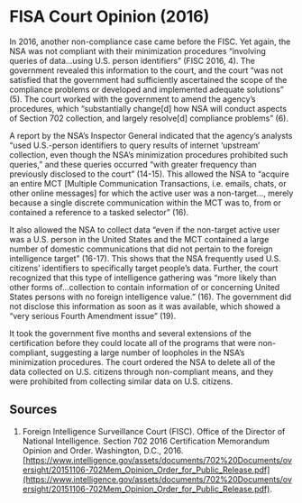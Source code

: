 # FISA Court Opinion (2016)
In 2016, another non-compliance case came before the FISC. Yet again, the NSA was not compliant with their minimization procedures “involving queries of data...using U.S. person identifiers” (FISC 2016, 4). The government revealed this information to the court, and the court “was not satisfied that the government had sufficiently ascertained the scope of the compliance problems or developed and implemented adequate solutions” (5). The court worked with the government to amend the agency’s procedures, which “substantially change[d] how NSA will conduct aspects of Section 702 collection, and largely resolve[d] compliance problems” (6). 

A report by the NSA’s Inspector General indicated that the agency’s analysts “used U.S.-person identifiers to query results of internet ‘upstream’ collection, even though the NSA’s minimization procedures prohibited such queries,” and these queries occurred “with greater frequency than previously disclosed to the court” (14-15). This allowed the NSA to “acquire an entire MCT [Multiple Communication Transactions, i.e. emails, chats, or other online messages] for which the active user was a non-target…, merely because a single discrete communication within the MCT was to, from or contained a reference to a tasked selector” (16). 

It also allowed the NSA to collect data “even if the non-target active user was a U.S. person in the United States and the MCT contained a large number of domestic communications that did not pertain to the foreign intelligence target” (16-17). This shows that the NSA frequently used U.S. citizens’ identifiers to specifically target people’s data. Further, the court recognized that this type of intelligence gathering was “more likely than other forms of...collection to contain information of or concerning United States persons with no foreign intelligence value.” (16). The government did not disclose this information as soon as it was available, which showed a “very serious Fourth Amendment issue” (19). 

It took the government five months and several extensions of the certification before they could locate all of the programs that were non-compliant, suggesting a large number of loopholes in the NSA’s minimization procedures. The court ordered the NSA to delete all of the data collected on U.S. citizens through non-compliant means, and they were prohibited from collecting similar data on U.S. citizens. 

## Sources
1. Foreign Intelligence Surveillance Court (FISC). Office of the Director of National Intelligence. 
Section 702 2016 Certification Memorandum Opinion and Order. Washington, D.C., 2016. [https://www.intelligence.gov/assets/documents/702%20Documents/oversight/20151106-702Mem_Opinion_Order_for_Public_Release.pdf](https://www.intelligence.gov/assets/documents/702%20Documents/oversight/20151106-702Mem_Opinion_Order_for_Public_Release.pdf).